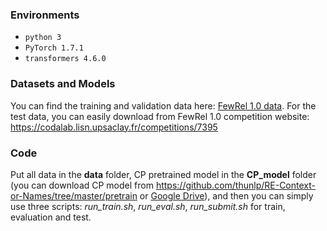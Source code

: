 ### Environments
- ``python 3``
- ``PyTorch 1.7.1``
- ``transformers 4.6.0``


### Datasets and Models
You can find the training and validation data here: [FewRel 1.0 data](https://github.com/thunlp/FewRel/tree/master/data). For the test data, you can easily download from FewRel 1.0 competition website: https://codalab.lisn.upsaclay.fr/competitions/7395


### Code
Put all data in the **data** folder, CP pretrained model in the **CP_model** folder (you can download CP model from https://github.com/thunlp/RE-Context-or-Names/tree/master/pretrain or [Google Drive](https://drive.google.com/drive/folders/1AwQLqlHJHPuB1aKJ8XPHu8nu237kgtWj?usp=sharing)), and then you can simply use three scripts: *run_train.sh*, *run_eval.sh*, *run_submit.sh* for train, evaluation and test.



